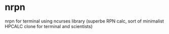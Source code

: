 # nrpn
nrpn for terminal using ncurses library (superbe RPN calc, sort of minimalist HPCALC clone for terminal and scientists)
